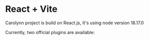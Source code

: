 # React + Vite

Carolynn project is build on React.js, It's using node version 18.17.0

Currently, two official plugins are available:
